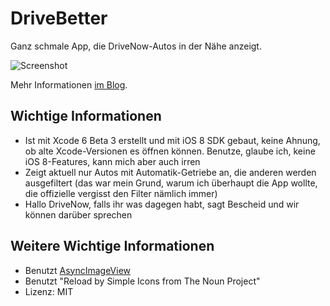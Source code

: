 # DriveBetter

Ganz schmale App, die DriveNow-Autos in der Nähe anzeigt.

![Screenshot](http://knuspermagier.de/wp-content/uploads/2014/07/drivebettersmall.png)

Mehr Informationen [im Blog](http://knuspermagier.de/2014-drivebetter.html).

## Wichtige Informationen

- Ist mit Xcode 6 Beta 3 erstellt und mit iOS 8 SDK gebaut, keine Ahnung, ob alte Xcode-Versionen es öffnen können. Benutze, glaube ich, keine iOS 8-Features, kann mich aber auch irren
- Zeigt aktuell nur Autos mit Automatik-Getriebe an, die anderen werden ausgefiltert (das war mein Grund, warum ich überhaupt die App wollte, die offizielle vergisst den Filter nämlich immer)
- Hallo DriveNow, falls ihr was dagegen habt, sagt Bescheid und wir können darüber sprechen


## Weitere Wichtige Informationen

- Benutzt [AsyncImageView](https://github.com/nicklockwood/AsyncImageView)
- Benutzt "Reload by Simple Icons from The Noun Project"
- Lizenz: MIT
